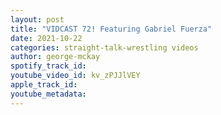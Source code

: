 ```yaml
---
layout: post
title: "VIDCAST 72! Featuring Gabriel Fuerza"
date: 2021-10-22
categories: straight-talk-wrestling videos
author: george-mckay
spotify_track_id: 
youtube_video_id: kv_zPJJlVEY
apple_track_id: 
youtube_metadata: 
---
```

